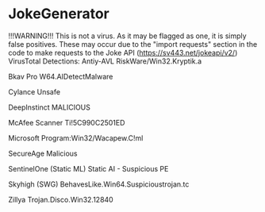 # JokeGenerator

!!!WARNING!!!
This is not a virus. As it may be flagged as one, it is simply false positives. These may occur due to the "import requests" section in the code to make requests to the Joke API (https://sv443.net/jokeapi/v2/)
VirusTotal Detections:
Antiy-AVL
RiskWare/Win32.Kryptik.a

Bkav Pro
W64.AIDetectMalware

Cylance
Unsafe

DeepInstinct
MALICIOUS

McAfee Scanner
Ti!5C990C2501ED

Microsoft
Program:Win32/Wacapew.C!ml

SecureAge
Malicious

SentinelOne (Static ML)
Static AI - Suspicious PE

Skyhigh (SWG)
BehavesLike.Win64.Suspicioustrojan.tc

Zillya
Trojan.Disco.Win32.12840
